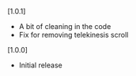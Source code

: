 [1.0.1]
- A bit of cleaning in the code
- Fix for removing telekinesis scroll

[1.0.0]
- Initial release